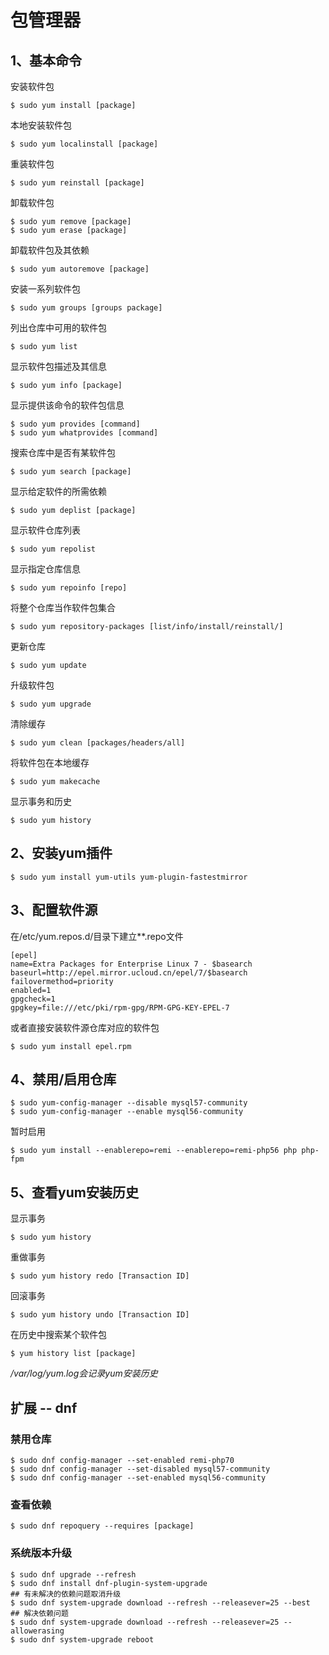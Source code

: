 # 包管理器

## 1、基本命令

安装软件包

````
$ sudo yum install [package]
````

本地安装软件包

````
$ sudo yum localinstall [package]
````

重装软件包

````
$ sudo yum reinstall [package]
````
卸载软件包

````
$ sudo yum remove [package]
$ sudo yum erase [package]
````

卸载软件包及其依赖

````
$ sudo yum autoremove [package]
````

安装一系列软件包

````
$ sudo yum groups [groups package]
````

列出仓库中可用的软件包

````
$ sudo yum list
````

显示软件包描述及其信息

````
$ sudo yum info [package]
````

显示提供该命令的软件包信息

````
$ sudo yum provides [command]
$ sudo yum whatprovides [command]
````

搜索仓库中是否有某软件包

````
$ sudo yum search [package]
````

显示给定软件的所需依赖

````
$ sudo yum deplist [package]
````

显示软件仓库列表

````
$ sudo yum repolist
````

显示指定仓库信息

````
$ sudo yum repoinfo [repo]
````

将整个仓库当作软件包集合

````
$ sudo yum repository-packages [list/info/install/reinstall/]
````

更新仓库

````
$ sudo yum update
````

升级软件包

````
$ sudo yum upgrade
````

清除缓存

````
$ sudo yum clean [packages/headers/all]
````

将软件包在本地缓存

````
$ sudo yum makecache
````

显示事务和历史

````
$ sudo yum history
````

## 2、安装yum插件

````
$ sudo yum install yum-utils yum-plugin-fastestmirror
````

## 3、配置软件源

在/etc/yum.repos.d/目录下建立**.repo文件

````
[epel]
name=Extra Packages for Enterprise Linux 7 - $basearch
baseurl=http://epel.mirror.ucloud.cn/epel/7/$basearch
failovermethod=priority
enabled=1
gpgcheck=1
gpgkey=file:///etc/pki/rpm-gpg/RPM-GPG-KEY-EPEL-7
````

或者直接安装软件源仓库对应的软件包

````
$ sudo yum install epel.rpm
````

## 4、禁用/启用仓库

````
$ sudo yum-config-manager --disable mysql57-community
$ sudo yum-config-manager --enable mysql56-community
````

暂时启用

````
$ sudo yum install --enablerepo=remi --enablerepo=remi-php56 php php-fpm
````

## 5、查看yum安装历史

显示事务

````
$ sudo yum history
````

重做事务

````
$ sudo yum history redo [Transaction ID]
````

回滚事务

````
$ sudo yum history undo [Transaction ID]
````
在历史中搜索某个软件包
````
$ yum history list [package]
````

_/var/log/yum.log会记录yum安装历史_

## 扩展 -- dnf

### 禁用仓库

````
$ sudo dnf config-manager --set-enabled remi-php70
$ sudo dnf config-manager --set-disabled mysql57-community
$ sudo dnf config-manager --set-enabled mysql56-community
````

### 查看依赖

````
$ sudo dnf repoquery --requires [package]
````

### 系统版本升级

````
$ sudo dnf upgrade --refresh
$ sudo dnf install dnf-plugin-system-upgrade
## 有未解决的依赖问题取消升级
$ sudo dnf system-upgrade download --refresh --releasever=25 --best
## 解决依赖问题
$ sudo dnf system-upgrade download --refresh --releasever=25 --allowerasing
$ sudo dnf system-upgrade reboot
````
